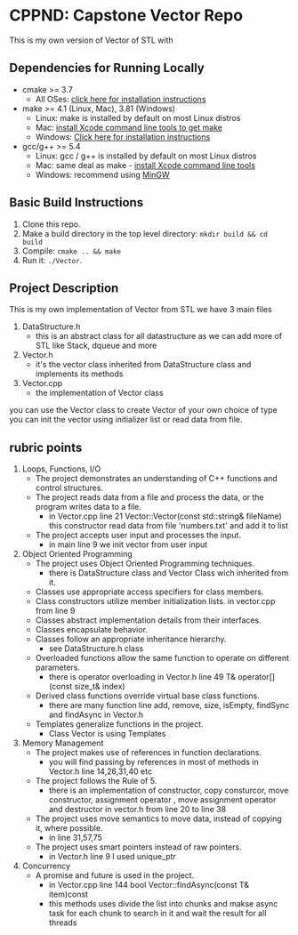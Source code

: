 # CPPND: Capstone Vector Repo

This is my own version of Vector of STL with

## Dependencies for Running Locally
* cmake >= 3.7
  * All OSes: [click here for installation instructions](https://cmake.org/install/)
* make >= 4.1 (Linux, Mac), 3.81 (Windows)
  * Linux: make is installed by default on most Linux distros
  * Mac: [install Xcode command line tools to get make](https://developer.apple.com/xcode/features/)
  * Windows: [Click here for installation instructions](http://gnuwin32.sourceforge.net/packages/make.htm)
* gcc/g++ >= 5.4
  * Linux: gcc / g++ is installed by default on most Linux distros
  * Mac: same deal as make - [install Xcode command line tools](https://developer.apple.com/xcode/features/)
  * Windows: recommend using [MinGW](http://www.mingw.org/)

## Basic Build Instructions

1. Clone this repo.
2. Make a build directory in the top level directory: `mkdir build && cd build`
3. Compile: `cmake .. && make`
4. Run it: `./Vector`.

## Project Description

This is my own implementation of Vector from STL
we have 3 main files
1. DataStructure.h
	* this is an abstract class for all datastructure as we can add more of STL like Stack, dqueue and more
2. Vector.h
	* it's the vector class inherited from DataStructure class and implements its methods
3. Vector.cpp
	* the implementation of Vector class

you can use the Vector class to create Vector of your own choice of type
you can init the vector using initializer list or read data from file.

## rubric points 

1. Loops, Functions, I/O
	* The project demonstrates an understanding of C++ functions and control structures.
	* The project reads data from a file and process the data, or the program writes data to a file.	
		* in Vector.cpp line 21 Vector<T>::Vector(const std::string& fileName) this constructor read data from file 'numbers.txt' and add it to list
	* The project accepts user input and processes the input.
		* in main line 9 we init vector from user input
2. Object Oriented Programming
	* The project uses Object Oriented Programming techniques.
		* there is DataStructure class and Vector Class wich inherited from it.
	* Classes use appropriate access specifiers for class members.
	* Class constructors utilize member initialization lists. in vector.cpp from line 9
	* Classes abstract implementation details from their interfaces.
	* Classes encapsulate behavior.
	* Classes follow an appropriate inheritance hierarchy.
		* see DataStructure.h class 
	* Overloaded functions allow the same function to operate on different parameters.
		* there is operator overloading in Vector.h line 49 T& operator[](const size_t& index)
	* Derived class functions override virtual base class functions.
		* there are many function line add, remove, size, isEmpty, findSync and findAsync in Vector.h 
	* Templates generalize functions in the project.
		* Class Vector is using Templates
4. Memory Management
	* The project makes use of references in function declarations.
		* you will find passing by references in most of methods in Vector.h line 14,26,31,40 etc
	* The project follows the Rule of 5.
		* there is an implementation of constructor, copy consturcor, move constructor, assignment operator , move assignment operator and destructor in vector.h from line 20 to line 38
	* The project uses move semantics to move data, instead of copying it, where possible.
		* in line 31,57,75 
	* The project uses smart pointers instead of raw pointers.
		* in Vector.h line 9 I used unique_ptr
3. Concurrency
	* A promise and future is used in the project.
		* in Vector.cpp line 144 bool Vector<T>::findAsync(const T& item)const
		* this methods uses divide the list into chunks and makse async task for each chunk to search in it and wait the result for all threads
